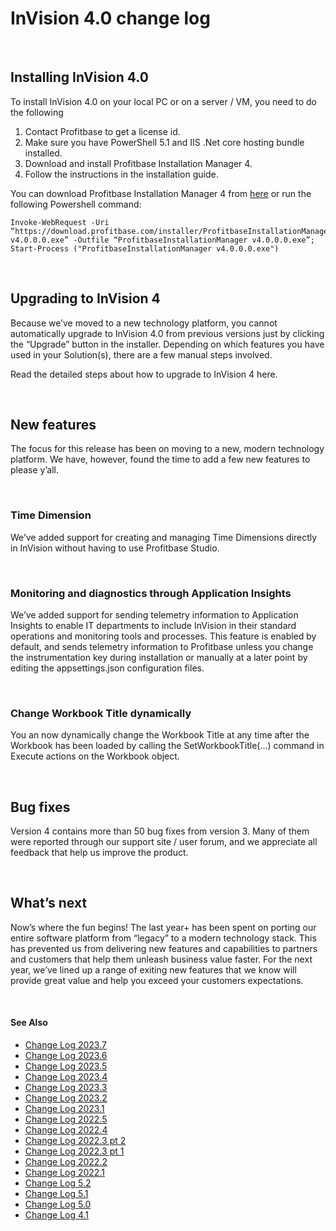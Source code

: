 
# InVision 4.0 change log

<br/>


## Installing InVision 4.0

To install InVision 4.0 on your local PC or on a server / VM, you need to do the following

1. Contact Profitbase to get a license id.
2. Make sure you have PowerShell 5.1 and IIS .Net core hosting bundle installed.
3. Download and install Profitbase Installation Manager 4.
4. Follow the instructions in the installation guide.

You can download Profitbase Installation Manager 4 from [here](http://download.profitbase.com/installer/) or run the following Powershell command:

```
Invoke-WebRequest -Uri “https://download.profitbase.com/installer/ProfitbaseInstallationManager v4.0.0.0.exe” -Outfile “ProfitbaseInstallationManager v4.0.0.0.exe”; Start-Process ("ProfitbaseInstallationManager v4.0.0.0.exe")
```

<br />

## Upgrading to InVision 4

Because we’ve moved to a new technology platform, you cannot automatically upgrade to InVision 4.0 from previous versions just by clicking the “Upgrade” button in the installer. Depending on which features you have used in your Solution(s), there are a few manual steps involved.

Read the detailed steps about how to upgrade to InVision 4 here.

<br />

## New features

The focus for this release has been on moving to a new, modern technology platform. We have, however, found the time to add a few new features to please y’all.

<br />

### Time Dimension

We’ve added support for creating and managing Time Dimensions directly in InVision without having to use Profitbase Studio.

<br />

### Monitoring and diagnostics through Application Insights

We’ve added support for sending telemetry information to Application Insights to enable IT departments to include InVision in their standard operations and monitoring tools and processes.
This feature is enabled by default, and sends telemetry information to Profitbase unless you change the instrumentation key during installation or manually at a later point by editing the appsettings.json configuration files.

<br />

### Change Workbook Title dynamically

You an now dynamically change the Workbook Title at any time after the Workbook has been loaded by calling the SetWorkbookTitle(…) command in Execute actions on the Workbook object.

<br />

## Bug fixes

Version 4 contains more than 50 bug fixes from version 3. Many of them were reported through our support site / user forum, and we appreciate all feedback that help us improve the product.

<br />

## What’s next

Now’s where the fun begins! The last year+ has been spent on porting our entire software platform from “legacy” to a modern technology stack. This has prevented us from delivering new features and capabilities to partners and customers that help them unleash business value faster. For the next year, we’ve lined up a range of exiting new features that we know will provide great value and help you exceed your customers expectations.



<br />

#### See Also
- [Change Log 2023.7](changelog23_7.md)
- [Change Log 2023.6](changelog23_6.md)
- [Change Log 2023.5](changelog23_5.md)
- [Change Log 2023.4](changelog23_4.md)
- [Change Log 2023.3](changelog23_3.md)
- [Change Log 2023.2](changelog23_2.md)
- [Change Log 2023.1](changelog23_1.md)
- [Change Log 2022.5](changelog22_5.md)
- [Change Log 2022.4](changelog22_4.md)
- [Change Log 2022.3 pt 2](changelog22_3_2.md)
- [Change Log 2022.3 pt 1](changelog22_3_1.md)
- [Change Log 2022.2](changelog22_2.md)
- [Change Log 2022.1](changelog22_1.md)
- [Change Log 5.2](changelog52.md)
- [Change Log 5.1](changelog51.md)
- [Change Log 5.0](changelog5.md)
- [Change Log 4.1](changelog41.md)
